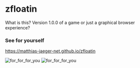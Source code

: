 # zfloatin

What is this? Version 1.0.0 of a game or just a graphical browser experience?

### See for yourself
https://matthias-jaeger-net.github.io/zfloatin


![for_for_for_you](img/front.jpg)
![for_for_for_you](img/detail.jpg)
